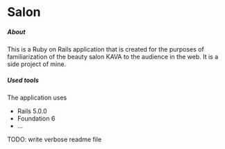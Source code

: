 # Salon
##### About
This is a Ruby on Rails application that is created for the purposes of familiarization of the beauty salon KAVA to the audience in the web. It is a side project of mine.
##### Used tools
The application uses
* Rails 5.0.0
* Foundation 6
* ...

TODO: write verbose readme file